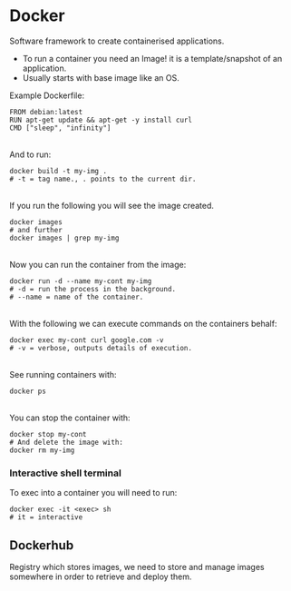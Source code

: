 # Docker
Software framework to create containerised applications.

- To run a container you need an Image! it is a template/snapshot of an application.
- Usually starts with base image like an OS.

Example Dockerfile:
```
FROM debian:latest
RUN apt-get update && apt-get -y install curl
CMD ["sleep", "infinity"]
```
\
And to run:
```
docker build -t my-img .
# -t = tag name., . points to the current dir.
```
\
If you run the following you will see the image created.
```
docker images
# and further
docker images | grep my-img
```
\
Now you can run the container from the image:
```
docker run -d --name my-cont my-img
# -d = run the process in the background.
# --name = name of the container.
```
\
With the following we can execute commands on the containers behalf:
```
docker exec my-cont curl google.com -v
# -v = verbose, outputs details of execution.
```
\
See running containers with:
```
docker ps
```
\
You can stop the container with:
```
docker stop my-cont
# And delete the image with:
docker rm my-img
```

### Interactive shell terminal
To exec into a container you will need to run:
```
docker exec -it <exec> sh
# it = interactive
```

## Dockerhub
Registry which stores images, we need to store and manage images somewhere in order to retrieve and deploy them.